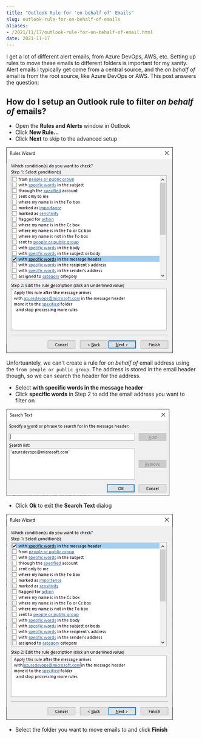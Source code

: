 ```yaml
---
title: "Outlook Rule for 'on behalf of' Emails"
slug: outlook-rule-for-on-behalf-of-emails
aliases:
- /2021/11/17/outlook-rule-for-on-behalf-of-email.html
date: 2021-11-17
---
```



I get a lot of different alert emails, from Azure DevOps, AWS, etc. Setting up rules to move these emails to different folders is important for my sanity. Alert emails I typically get come from a central source, and the *on behalf of* email is from the root source, like Azure DevOps or AWS. This post answers the question:

## How do I setup an Outlook rule to filter *on behalf of* emails?

- Open the **Rules and Alerts** window in Outlook
- Click **New Rule...**
- Click **Next** to skip to the advanced setup

![outlook_rule_1](outlook_rules_1.png)

Unfortuantely, we can't create a rule for *on behalf of* email address using the `from people or public group`. The address is stored in the email header though, so we can search the header for the address.

- Select **with specific words in the message header**
- Click **specific words** in Step 2 to add the email address you want to filter on

![outlook_rule_2](outlook_rules_2.png)

- Click **Ok** to exit the **Search Text** dialog

![outlook_rule_3](outlook_rules_3.png)

- Select the folder you want to move emails to and click **Finish**

